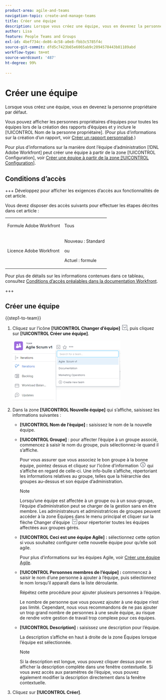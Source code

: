 ```yaml
---
product-area: agile-and-teams
navigation-topic: create-and-manage-teams
title: Créer une équipe
description: Lorsque vous créez une équipe, vous en devenez la personne propriétaire par défaut.
author: Lisa
feature: People Teams and Groups
exl-id: 4bef734c-de86-4c58-a0e8-fbb3c5785f4c
source-git-commit: dfd5c7423b65e6065ab9c2094578443b81189abd
workflow-type: tm+mt
source-wordcount: '487'
ht-degree: 99%

---
```


# Créer une équipe

Lorsque vous créez une équipe, vous en devenez la personne propriétaire par défaut.

Vous pouvez afficher les personnes propriétaires d’équipes pour toutes les équipes lors de la création des rapports d’équipes et y inclure le [!UICONTROL Nom de la personne propriétaire]. (Pour plus d’informations sur la création d’un rapport, voir [Créer un rapport personnalisé](../../reports-and-dashboards/reports/creating-and-managing-reports/create-custom-report.md).)

Pour plus d’informations sur la manière dont l’équipe d’administration [!DNL Adobe Workfront] peut créer une équipe à partir de la zone [!UICONTROL Configuration], voir [Créer une équipe à partir de la zone [!UICONTROL Configuration]](../../administration-and-setup/add-users/create-and-manage-teams/create-a-team-from-setup.md).

## Conditions d’accès

+++ Développez pour afficher les exigences d’accès aux fonctionnalités de cet article.

Vous devez disposer des accès suivants pour effectuer les étapes décrites dans cet article :

<table style="table-layout:auto"> 
 <col> 
 <col> 
 <tbody> 
  <tr data-mc-conditions=""> 
   <td role="rowheader"> <p>Formule Adobe Workfront</p> </td> 
   <td>Tous</td> 
  </tr> 
  <tr> 
   <td role="rowheader">Licence Adobe Workfront</td> 
   <td>
   <p>Nouveau : Standard</p>
   <p>ou</p>
   <p>Actuel : formule</p></td>
  </tr> 
 </tbody> 
</table>

Pour plus de détails sur les informations contenues dans ce tableau, consultez [Conditions d’accès préalables dans la documentation Workfront](/help/quicksilver/administration-and-setup/add-users/access-levels-and-object-permissions/access-level-requirements-in-documentation.md).

+++

## Créer une équipe

{{step1-to-team}}

1. Cliquez sur l’icône **[!UICONTROL Changer d’équipe]** ![Icône Changer d’équipe](assets/switch-team-icon.png), puis cliquez sur **[!UICONTROL Créer une équipe]**.

   ![Sélection de Créer une équipe.](assets/create-new-team-350x198.png)

1. Dans la zone **[!UICONTROL Nouvelle équipe]** qui s’affiche, saisissez les informations suivantes :

   * **[!UICONTROL Nom de l’équipe] :** saisissez le nom de la nouvelle équipe.
   * **[!UICONTROL Groupe]** : pour affecter l’équipe à un groupe associé, commencez à saisir le nom du groupe, puis sélectionnez-le quand il s’affiche.

     Pour vous assurer que vous associez le bon groupe à la bonne équipe, pointez dessus et cliquez sur l’icône d’information ![](assets/info-icon.png) qui s’affiche en regard de celle-ci. Une info-bulle s’affiche, répertoriant les informations relatives au groupe, telles que la hiérarchie des groupes au-dessus et son équipe d’administration.

     >[!NOTE]
     >
     >Lorsqu’une équipe est affectée à un groupe ou à un sous-groupe, l’équipe d’administration peut se charger de la gestion sans en être membre. Les administrateurs et administratrices de groupes peuvent accéder à la zone Équipes dans le menu principal et cliquer sur la flèche Changer d’équipe ![Icône Changer d’équipe](assets/switch-team-icon.png) pour répertorier toutes les équipes affectées aux groupes gérés.

   * **[!UICONTROL Ceci est une équipe Agile] :** sélectionnez cette option si vous souhaitez configurer cette nouvelle équipe pour qu’elle soit agile.

     Pour plus d’informations sur les équipes Agile, voir [Créer une équipe Agile](../../agile/get-started-with-agile-in-workfront/create-an-agile-team.md).

   * **[!UICONTROL Personnes membres de l’équipe] :** commencez à saisir le nom d’une personne à ajouter à l’équipe, puis sélectionnez le nom lorsqu’il apparaît dans la liste déroulante.

     Répétez cette procédure pour ajouter plusieurs personnes à l’équipe.

     Le nombre de personne que vous pouvez ajouter à une équipe n’est pas limité. Cependant, nous vous recommandons de ne pas ajouter un trop grand nombre de personnes à une seule équipe, au risque de rendre votre gestion de travail trop complexe pour ces équipes.

   * **[!UICONTROL Description] :** saisissez une description pour l’équipe.

     La description s’affiche en haut à droite de la zone Équipes lorsque l’équipe est sélectionnée.

     >[!NOTE]
     >
     >Si la description est longue, vous pouvez cliquer dessus pour en afficher la description complète dans une fenêtre contextuelle. Si vous avez accès aux paramètres de l’équipe, vous pouvez également modifier la description directement dans la fenêtre contextuelle.

1. Cliquez sur **[!UICONTROL Créer]**.
